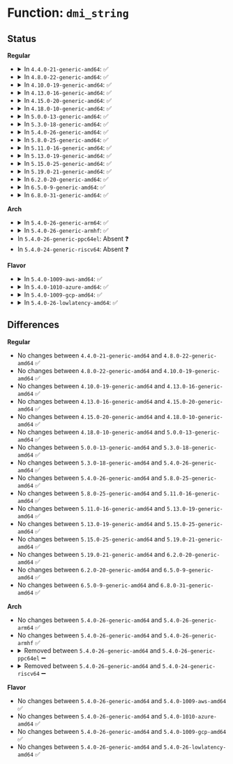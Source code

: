 # Function: <code>dmi_string</code>

## Status
<b>Regular</b>
<ul>
<li>
<details>
<summary>In <code>4.4.0-21-generic-amd64</code>: ✅</summary>

```c
const char * dmi_string(const struct dmi_header * dm, u8 s)
```

```json
{
  "name": "dmi_string",
  "collision_type": "Unique Static",
  "inline_type": "No",
  "funcs": [
    {
      "addr": 18446744071595314667,
      "name": "dmi_string",
      "external": false,
      "loc": "drivers/firmware/dmi_scan.c:68",
      "file": "drivers/firmware/dmi_scan.c",
      "inline": "seen, unknown",
      "caller_inline": [],
      "caller_func": [
        "drivers/firmware/dmi_scan.c:dmi_decode"
      ]
    }
  ],
  "symbols": [
    {
      "addr": 18446744071595314667,
      "name": "dmi_string",
      "section": ".init.text",
      "bind": "STB_LOCAL",
      "size": 78
    }
  ]
}
```
</details>
</li>
<li>
<details>
<summary>In <code>4.8.0-22-generic-amd64</code>: ✅</summary>

```c
const char * dmi_string(const struct dmi_header * dm, u8 s)
```

```json
{
  "name": "dmi_string",
  "collision_type": "Unique Static",
  "inline_type": "No",
  "funcs": [
    {
      "addr": 18446744071595500145,
      "name": "dmi_string",
      "external": false,
      "loc": "drivers/firmware/dmi_scan.c:68",
      "file": "drivers/firmware/dmi_scan.c",
      "inline": "seen, unknown",
      "caller_inline": [],
      "caller_func": [
        "drivers/firmware/dmi_scan.c:dmi_decode"
      ]
    }
  ],
  "symbols": [
    {
      "addr": 18446744071595500145,
      "name": "dmi_string",
      "section": ".init.text",
      "bind": "STB_LOCAL",
      "size": 78
    }
  ]
}
```
</details>
</li>
<li>
<details>
<summary>In <code>4.10.0-19-generic-amd64</code>: ✅</summary>

```c
const char * dmi_string(const struct dmi_header * dm, u8 s)
```

```json
{
  "name": "dmi_string",
  "collision_type": "Unique Static",
  "inline_type": "No",
  "funcs": [
    {
      "addr": 18446744071595753550,
      "name": "dmi_string",
      "external": false,
      "loc": "drivers/firmware/dmi_scan.c:68",
      "file": "drivers/firmware/dmi_scan.c",
      "inline": "seen, unknown",
      "caller_inline": [],
      "caller_func": [
        "drivers/firmware/dmi_scan.c:dmi_decode"
      ]
    }
  ],
  "symbols": [
    {
      "addr": 18446744071595753550,
      "name": "dmi_string",
      "section": ".init.text",
      "bind": "STB_LOCAL",
      "size": 78
    }
  ]
}
```
</details>
</li>
<li>
<details>
<summary>In <code>4.13.0-16-generic-amd64</code>: ✅</summary>

```c
const char * dmi_string(const struct dmi_header * dm, u8 s)
```

```json
{
  "name": "dmi_string",
  "collision_type": "Unique Static",
  "inline_type": "No",
  "funcs": [
    {
      "addr": 18446744071596681973,
      "name": "dmi_string",
      "external": false,
      "loc": "drivers/firmware/dmi_scan.c:68",
      "file": "drivers/firmware/dmi_scan.c",
      "inline": "seen, unknown",
      "caller_inline": [],
      "caller_func": [
        "drivers/firmware/dmi_scan.c:dmi_decode"
      ]
    }
  ],
  "symbols": [
    {
      "addr": 18446744071596681973,
      "name": "dmi_string",
      "section": ".init.text",
      "bind": "STB_LOCAL",
      "size": 87
    }
  ]
}
```
</details>
</li>
<li>
<details>
<summary>In <code>4.15.0-20-generic-amd64</code>: ✅</summary>

```c
const char * dmi_string(const struct dmi_header * dm, u8 s)
```

```json
{
  "name": "dmi_string",
  "collision_type": "Unique Static",
  "inline_type": "No",
  "funcs": [
    {
      "addr": 18446744071603012049,
      "name": "dmi_string",
      "external": false,
      "loc": "drivers/firmware/dmi_scan.c:68",
      "file": "drivers/firmware/dmi_scan.c",
      "inline": "seen, unknown",
      "caller_inline": [],
      "caller_func": [
        "drivers/firmware/dmi_scan.c:dmi_decode"
      ]
    }
  ],
  "symbols": [
    {
      "addr": 18446744071603012049,
      "name": "dmi_string",
      "section": ".init.text",
      "bind": "STB_LOCAL",
      "size": 87
    }
  ]
}
```
</details>
</li>
<li>
<details>
<summary>In <code>4.18.0-10-generic-amd64</code>: ✅</summary>

```c
const char * dmi_string(const struct dmi_header * dm, u8 s)
```

```json
{
  "name": "dmi_string",
  "collision_type": "Unique Static",
  "inline_type": "No",
  "funcs": [
    {
      "addr": 18446744071603184691,
      "name": "dmi_string",
      "external": false,
      "loc": "drivers/firmware/dmi_scan.c:60",
      "file": "drivers/firmware/dmi_scan.c",
      "inline": "seen, unknown",
      "caller_inline": [],
      "caller_func": [
        "drivers/firmware/dmi_scan.c:dmi_decode",
        "drivers/firmware/dmi_scan.c:save_mem_devices",
        "drivers/firmware/dmi_scan.c:save_mem_devices",
        "drivers/firmware/dmi_scan.c:dmi_save_ident"
      ]
    }
  ],
  "symbols": [
    {
      "addr": 18446744071603184691,
      "name": "dmi_string",
      "section": ".init.text",
      "bind": "STB_LOCAL",
      "size": 86
    }
  ]
}
```
</details>
</li>
<li>
<details>
<summary>In <code>5.0.0-13-generic-amd64</code>: ✅</summary>

```c
const char * dmi_string(const struct dmi_header * dm, u8 s)
```

```json
{
  "name": "dmi_string",
  "collision_type": "Unique Static",
  "inline_type": "No",
  "funcs": [
    {
      "addr": 18446744071604994911,
      "name": "dmi_string",
      "external": false,
      "loc": "drivers/firmware/dmi_scan.c:60",
      "file": "drivers/firmware/dmi_scan.c",
      "inline": "seen, unknown",
      "caller_inline": [],
      "caller_func": [
        "drivers/firmware/dmi_scan.c:dmi_decode",
        "drivers/firmware/dmi_scan.c:save_mem_devices",
        "drivers/firmware/dmi_scan.c:save_mem_devices",
        "drivers/firmware/dmi_scan.c:dmi_save_ident"
      ]
    }
  ],
  "symbols": [
    {
      "addr": 18446744071604994911,
      "name": "dmi_string",
      "section": ".init.text",
      "bind": "STB_LOCAL",
      "size": 86
    }
  ]
}
```
</details>
</li>
<li>
<details>
<summary>In <code>5.3.0-18-generic-amd64</code>: ✅</summary>

```c
const char * dmi_string(const struct dmi_header * dm, u8 s)
```

```json
{
  "name": "dmi_string",
  "collision_type": "Unique Static",
  "inline_type": "No",
  "funcs": [
    {
      "addr": 18446744071605107327,
      "name": "dmi_string",
      "external": false,
      "loc": "drivers/firmware/dmi_scan.c:61",
      "file": "drivers/firmware/dmi_scan.c",
      "inline": "seen, unknown",
      "caller_inline": [],
      "caller_func": [
        "drivers/firmware/dmi_scan.c:dmi_decode",
        "drivers/firmware/dmi_scan.c:save_mem_devices",
        "drivers/firmware/dmi_scan.c:save_mem_devices",
        "drivers/firmware/dmi_scan.c:dmi_save_ident"
      ]
    }
  ],
  "symbols": [
    {
      "addr": 18446744071605107327,
      "name": "dmi_string",
      "section": ".init.text",
      "bind": "STB_LOCAL",
      "size": 89
    }
  ]
}
```
</details>
</li>
<li>
<details>
<summary>In <code>5.4.0-26-generic-amd64</code>: ✅</summary>

```c
const char * dmi_string(const struct dmi_header * dm, u8 s)
```

```json
{
  "name": "dmi_string",
  "collision_type": "Unique Static",
  "inline_type": "No",
  "funcs": [
    {
      "addr": 18446744071605146696,
      "name": "dmi_string",
      "external": false,
      "loc": "drivers/firmware/dmi_scan.c:61",
      "file": "drivers/firmware/dmi_scan.c",
      "inline": "seen, unknown",
      "caller_inline": [],
      "caller_func": [
        "drivers/firmware/dmi_scan.c:dmi_decode",
        "drivers/firmware/dmi_scan.c:save_mem_devices",
        "drivers/firmware/dmi_scan.c:save_mem_devices",
        "drivers/firmware/dmi_scan.c:dmi_save_ident"
      ]
    }
  ],
  "symbols": [
    {
      "addr": 18446744071605146696,
      "name": "dmi_string",
      "section": ".init.text",
      "bind": "STB_LOCAL",
      "size": 89
    }
  ]
}
```
</details>
</li>
<li>
<details>
<summary>In <code>5.8.0-25-generic-amd64</code>: ✅</summary>

```c
const char * dmi_string(const struct dmi_header * dm, u8 s)
```

```json
{
  "name": "dmi_string",
  "collision_type": "Unique Static",
  "inline_type": "No",
  "funcs": [
    {
      "addr": 18446744071609415876,
      "name": "dmi_string",
      "external": false,
      "loc": "drivers/firmware/dmi_scan.c:66",
      "file": "drivers/firmware/dmi_scan.c",
      "inline": "seen, unknown",
      "caller_inline": [],
      "caller_func": [
        "drivers/firmware/dmi_scan.c:dmi_decode",
        "drivers/firmware/dmi_scan.c:save_mem_devices",
        "drivers/firmware/dmi_scan.c:save_mem_devices",
        "drivers/firmware/dmi_scan.c:dmi_save_ident"
      ]
    }
  ],
  "symbols": [
    {
      "addr": 18446744071609415876,
      "name": "dmi_string",
      "section": ".init.text",
      "bind": "STB_LOCAL",
      "size": 85
    }
  ]
}
```
</details>
</li>
<li>
<details>
<summary>In <code>5.11.0-16-generic-amd64</code>: ✅</summary>

```c
const char * dmi_string(const struct dmi_header * dm, u8 s)
```

```json
{
  "name": "dmi_string",
  "collision_type": "Unique Static",
  "inline_type": "No",
  "funcs": [
    {
      "addr": 18446744071612489692,
      "name": "dmi_string",
      "external": false,
      "loc": "drivers/firmware/dmi_scan.c:66",
      "file": "drivers/firmware/dmi_scan.c",
      "inline": "seen, unknown",
      "caller_inline": [],
      "caller_func": [
        "drivers/firmware/dmi_scan.c:dmi_decode",
        "drivers/firmware/dmi_scan.c:save_mem_devices",
        "drivers/firmware/dmi_scan.c:save_mem_devices",
        "drivers/firmware/dmi_scan.c:dmi_save_ident"
      ]
    }
  ],
  "symbols": [
    {
      "addr": 18446744071612489692,
      "name": "dmi_string",
      "section": ".init.text",
      "bind": "STB_LOCAL",
      "size": 85
    }
  ]
}
```
</details>
</li>
<li>
<details>
<summary>In <code>5.13.0-19-generic-amd64</code>: ✅</summary>

```c
const char * dmi_string(const struct dmi_header * dm, u8 s)
```

```json
{
  "name": "dmi_string",
  "collision_type": "Unique Static",
  "inline_type": "No",
  "funcs": [
    {
      "addr": 18446744071614631813,
      "name": "dmi_string",
      "external": false,
      "loc": "drivers/firmware/dmi_scan.c:66",
      "file": "drivers/firmware/dmi_scan.c",
      "inline": "seen, unknown",
      "caller_inline": [],
      "caller_func": [
        "drivers/firmware/dmi_scan.c:dmi_decode",
        "drivers/firmware/dmi_scan.c:save_mem_devices",
        "drivers/firmware/dmi_scan.c:save_mem_devices",
        "drivers/firmware/dmi_scan.c:dmi_save_ident"
      ]
    }
  ],
  "symbols": [
    {
      "addr": 18446744071614631813,
      "name": "dmi_string",
      "section": ".init.text",
      "bind": "STB_LOCAL",
      "size": 85
    }
  ]
}
```
</details>
</li>
<li>
<details>
<summary>In <code>5.15.0-25-generic-amd64</code>: ✅</summary>

```c
const char * dmi_string(const struct dmi_header * dm, u8 s)
```

```json
{
  "name": "dmi_string",
  "collision_type": "Unique Static",
  "inline_type": "No",
  "funcs": [
    {
      "addr": 18446744071615588761,
      "name": "dmi_string",
      "external": false,
      "loc": "drivers/firmware/dmi_scan.c:66",
      "file": "drivers/firmware/dmi_scan.c",
      "inline": "seen, unknown",
      "caller_inline": [],
      "caller_func": [
        "drivers/firmware/dmi_scan.c:dmi_decode",
        "drivers/firmware/dmi_scan.c:save_mem_devices",
        "drivers/firmware/dmi_scan.c:save_mem_devices",
        "drivers/firmware/dmi_scan.c:dmi_save_ident"
      ]
    }
  ],
  "symbols": [
    {
      "addr": 18446744071615588761,
      "name": "dmi_string",
      "section": ".init.text",
      "bind": "STB_LOCAL",
      "size": 85
    }
  ]
}
```
</details>
</li>
<li>
<details>
<summary>In <code>5.19.0-21-generic-amd64</code>: ✅</summary>

```c
const char * dmi_string(const struct dmi_header * dm, u8 s)
```

```json
{
  "name": "dmi_string",
  "collision_type": "Unique Static",
  "inline_type": "No",
  "funcs": [
    {
      "addr": 18446744071617397366,
      "name": "dmi_string",
      "external": false,
      "loc": "drivers/firmware/dmi_scan.c:66",
      "file": "drivers/firmware/dmi_scan.c",
      "inline": "seen, unknown",
      "caller_inline": [],
      "caller_func": [
        "drivers/firmware/dmi_scan.c:dmi_decode",
        "drivers/firmware/dmi_scan.c:save_mem_devices",
        "drivers/firmware/dmi_scan.c:save_mem_devices",
        "drivers/firmware/dmi_scan.c:dmi_save_ident"
      ]
    }
  ],
  "symbols": [
    {
      "addr": 18446744071617397366,
      "name": "dmi_string",
      "section": ".init.text",
      "bind": "STB_LOCAL",
      "size": 93
    }
  ]
}
```
</details>
</li>
<li>
<details>
<summary>In <code>6.2.0-20-generic-amd64</code>: ✅</summary>

```c
const char * dmi_string(const struct dmi_header * dm, u8 s)
```

```json
{
  "name": "dmi_string",
  "collision_type": "Unique Static",
  "inline_type": "No",
  "funcs": [
    {
      "addr": 18446744071628145904,
      "name": "dmi_string",
      "external": false,
      "loc": "drivers/firmware/dmi_scan.c:66",
      "file": "drivers/firmware/dmi_scan.c",
      "inline": "seen, unknown",
      "caller_inline": [],
      "caller_func": [
        "drivers/firmware/dmi_scan.c:dmi_decode",
        "drivers/firmware/dmi_scan.c:dmi_decode",
        "drivers/firmware/dmi_scan.c:dmi_decode",
        "drivers/firmware/dmi_scan.c:dmi_decode",
        "drivers/firmware/dmi_scan.c:dmi_decode",
        "drivers/firmware/dmi_scan.c:dmi_decode",
        "drivers/firmware/dmi_scan.c:dmi_decode",
        "drivers/firmware/dmi_scan.c:dmi_decode",
        "drivers/firmware/dmi_scan.c:dmi_decode",
        "drivers/firmware/dmi_scan.c:dmi_decode",
        "drivers/firmware/dmi_scan.c:dmi_decode",
        "drivers/firmware/dmi_scan.c:dmi_decode",
        "drivers/firmware/dmi_scan.c:dmi_decode",
        "drivers/firmware/dmi_scan.c:dmi_decode",
        "drivers/firmware/dmi_scan.c:dmi_decode",
        "drivers/firmware/dmi_scan.c:dmi_decode",
        "drivers/firmware/dmi_scan.c:dmi_decode",
        "drivers/firmware/dmi_scan.c:dmi_decode",
        "drivers/firmware/dmi_scan.c:dmi_decode",
        "drivers/firmware/dmi_scan.c:save_mem_devices",
        "drivers/firmware/dmi_scan.c:save_mem_devices"
      ]
    }
  ],
  "symbols": [
    {
      "addr": 18446744071628145904,
      "name": "dmi_string",
      "section": ".init.text",
      "bind": "STB_LOCAL",
      "size": 118
    }
  ]
}
```
</details>
</li>
<li>
<details>
<summary>In <code>6.5.0-9-generic-amd64</code>: ✅</summary>

```c
const char * dmi_string(const struct dmi_header * dm, u8 s)
```

```json
{
  "name": "dmi_string",
  "collision_type": "Unique Static",
  "inline_type": "No",
  "funcs": [
    {
      "addr": 18446744071619912912,
      "name": "dmi_string",
      "external": false,
      "loc": "drivers/firmware/dmi_scan.c:66",
      "file": "drivers/firmware/dmi_scan.c",
      "inline": "seen, unknown",
      "caller_inline": [],
      "caller_func": [
        "drivers/firmware/dmi_scan.c:dmi_decode",
        "drivers/firmware/dmi_scan.c:dmi_decode",
        "drivers/firmware/dmi_scan.c:dmi_decode",
        "drivers/firmware/dmi_scan.c:dmi_decode",
        "drivers/firmware/dmi_scan.c:dmi_decode",
        "drivers/firmware/dmi_scan.c:dmi_decode",
        "drivers/firmware/dmi_scan.c:dmi_decode",
        "drivers/firmware/dmi_scan.c:dmi_decode",
        "drivers/firmware/dmi_scan.c:dmi_decode",
        "drivers/firmware/dmi_scan.c:dmi_decode",
        "drivers/firmware/dmi_scan.c:dmi_decode",
        "drivers/firmware/dmi_scan.c:dmi_decode",
        "drivers/firmware/dmi_scan.c:dmi_decode",
        "drivers/firmware/dmi_scan.c:dmi_decode",
        "drivers/firmware/dmi_scan.c:dmi_decode",
        "drivers/firmware/dmi_scan.c:dmi_decode",
        "drivers/firmware/dmi_scan.c:dmi_decode",
        "drivers/firmware/dmi_scan.c:dmi_decode",
        "drivers/firmware/dmi_scan.c:dmi_decode",
        "drivers/firmware/dmi_scan.c:save_mem_devices",
        "drivers/firmware/dmi_scan.c:save_mem_devices"
      ]
    }
  ],
  "symbols": [
    {
      "addr": 18446744071619912912,
      "name": "dmi_string",
      "section": ".init.text",
      "bind": "STB_LOCAL",
      "size": 95
    }
  ]
}
```
</details>
</li>
<li>
<details>
<summary>In <code>6.8.0-31-generic-amd64</code>: ✅</summary>

```c
const char * dmi_string(const struct dmi_header * dm, u8 s)
```

```json
{
  "name": "dmi_string",
  "collision_type": "Unique Static",
  "inline_type": "No",
  "funcs": [
    {
      "addr": 18446744071622222992,
      "name": "dmi_string",
      "external": false,
      "loc": "drivers/firmware/dmi_scan.c:66",
      "file": "drivers/firmware/dmi_scan.c",
      "inline": "seen, unknown",
      "caller_inline": [],
      "caller_func": [
        "drivers/firmware/dmi_scan.c:dmi_decode",
        "drivers/firmware/dmi_scan.c:dmi_decode",
        "drivers/firmware/dmi_scan.c:dmi_decode",
        "drivers/firmware/dmi_scan.c:dmi_decode",
        "drivers/firmware/dmi_scan.c:dmi_decode",
        "drivers/firmware/dmi_scan.c:dmi_decode",
        "drivers/firmware/dmi_scan.c:dmi_decode",
        "drivers/firmware/dmi_scan.c:dmi_decode",
        "drivers/firmware/dmi_scan.c:dmi_decode",
        "drivers/firmware/dmi_scan.c:dmi_decode",
        "drivers/firmware/dmi_scan.c:dmi_decode",
        "drivers/firmware/dmi_scan.c:dmi_decode",
        "drivers/firmware/dmi_scan.c:dmi_decode",
        "drivers/firmware/dmi_scan.c:dmi_decode",
        "drivers/firmware/dmi_scan.c:dmi_decode",
        "drivers/firmware/dmi_scan.c:dmi_decode",
        "drivers/firmware/dmi_scan.c:dmi_decode",
        "drivers/firmware/dmi_scan.c:dmi_decode",
        "drivers/firmware/dmi_scan.c:dmi_decode",
        "drivers/firmware/dmi_scan.c:save_mem_devices",
        "drivers/firmware/dmi_scan.c:save_mem_devices"
      ]
    }
  ],
  "symbols": [
    {
      "addr": 18446744071622222992,
      "name": "dmi_string",
      "section": ".init.text",
      "bind": "STB_LOCAL",
      "size": 95
    }
  ]
}
```
</details>
</li>
</ul>
<b>Arch</b>
<ul>
<li>
<details>
<summary>In <code>5.4.0-26-generic-arm64</code>: ✅</summary>

```c
const char * dmi_string(const struct dmi_header * dm, u8 s)
```

```json
{
  "name": "dmi_string",
  "collision_type": "Unique Static",
  "inline_type": "No",
  "funcs": [
    {
      "addr": 18446603336511273092,
      "name": "dmi_string",
      "external": false,
      "loc": "drivers/firmware/dmi_scan.c:61",
      "file": "drivers/firmware/dmi_scan.c",
      "inline": "seen, unknown",
      "caller_inline": [],
      "caller_func": [
        "drivers/firmware/dmi_scan.c:dmi_decode",
        "drivers/firmware/dmi_scan.c:save_mem_devices",
        "drivers/firmware/dmi_scan.c:save_mem_devices",
        "drivers/firmware/dmi_scan.c:dmi_save_ident"
      ]
    }
  ],
  "symbols": [
    {
      "addr": 18446603336511273092,
      "name": "dmi_string",
      "section": ".init.text",
      "bind": "STB_LOCAL",
      "size": 112
    }
  ]
}
```
</details>
</li>
<li>
<details>
<summary>In <code>5.4.0-26-generic-armhf</code>: ✅</summary>

```c
const char * dmi_string(const struct dmi_header * dm, u8 s)
```

```json
{
  "name": "dmi_string",
  "collision_type": "Unique Static",
  "inline_type": "No",
  "funcs": [
    {
      "addr": 3243925440,
      "name": "dmi_string",
      "external": false,
      "loc": "drivers/firmware/dmi_scan.c:61",
      "file": "drivers/firmware/dmi_scan.c",
      "inline": "seen, unknown",
      "caller_inline": [],
      "caller_func": [
        "drivers/firmware/dmi_scan.c:dmi_decode",
        "drivers/firmware/dmi_scan.c:save_mem_devices",
        "drivers/firmware/dmi_scan.c:save_mem_devices",
        "drivers/firmware/dmi_scan.c:dmi_save_ident"
      ]
    }
  ],
  "symbols": [
    {
      "addr": 3243925440,
      "name": "dmi_string",
      "section": ".init.text",
      "bind": "STB_LOCAL",
      "size": 84
    }
  ]
}
```
</details>
</li>
<li>
In <code>5.4.0-26-generic-ppc64el</code>: Absent ❓
</li>
<li>
In <code>5.4.0-24-generic-riscv64</code>: Absent ❓
</li>
</ul>
<b>Flavor</b>
<ul>
<li>
<details>
<summary>In <code>5.4.0-1009-aws-amd64</code>: ✅</summary>

```c
const char * dmi_string(const struct dmi_header * dm, u8 s)
```

```json
{
  "name": "dmi_string",
  "collision_type": "Unique Static",
  "inline_type": "No",
  "funcs": [
    {
      "addr": 18446744071605037468,
      "name": "dmi_string",
      "external": false,
      "loc": "drivers/firmware/dmi_scan.c:61",
      "file": "drivers/firmware/dmi_scan.c",
      "inline": "seen, unknown",
      "caller_inline": [],
      "caller_func": [
        "drivers/firmware/dmi_scan.c:dmi_decode",
        "drivers/firmware/dmi_scan.c:save_mem_devices",
        "drivers/firmware/dmi_scan.c:save_mem_devices",
        "drivers/firmware/dmi_scan.c:dmi_save_ident"
      ]
    }
  ],
  "symbols": [
    {
      "addr": 18446744071605037468,
      "name": "dmi_string",
      "section": ".init.text",
      "bind": "STB_LOCAL",
      "size": 89
    }
  ]
}
```
</details>
</li>
<li>
<details>
<summary>In <code>5.4.0-1010-azure-amd64</code>: ✅</summary>

```c
const char * dmi_string(const struct dmi_header * dm, u8 s)
```

```json
{
  "name": "dmi_string",
  "collision_type": "Unique Static",
  "inline_type": "No",
  "funcs": [
    {
      "addr": 18446744071605002808,
      "name": "dmi_string",
      "external": false,
      "loc": "drivers/firmware/dmi_scan.c:61",
      "file": "drivers/firmware/dmi_scan.c",
      "inline": "seen, unknown",
      "caller_inline": [],
      "caller_func": [
        "drivers/firmware/dmi_scan.c:dmi_decode",
        "drivers/firmware/dmi_scan.c:save_mem_devices",
        "drivers/firmware/dmi_scan.c:save_mem_devices",
        "drivers/firmware/dmi_scan.c:dmi_save_ident"
      ]
    }
  ],
  "symbols": [
    {
      "addr": 18446744071605002808,
      "name": "dmi_string",
      "section": ".init.text",
      "bind": "STB_LOCAL",
      "size": 89
    }
  ]
}
```
</details>
</li>
<li>
<details>
<summary>In <code>5.4.0-1009-gcp-amd64</code>: ✅</summary>

```c
const char * dmi_string(const struct dmi_header * dm, u8 s)
```

```json
{
  "name": "dmi_string",
  "collision_type": "Unique Static",
  "inline_type": "No",
  "funcs": [
    {
      "addr": 18446744071605123709,
      "name": "dmi_string",
      "external": false,
      "loc": "drivers/firmware/dmi_scan.c:61",
      "file": "drivers/firmware/dmi_scan.c",
      "inline": "seen, unknown",
      "caller_inline": [],
      "caller_func": [
        "drivers/firmware/dmi_scan.c:dmi_decode",
        "drivers/firmware/dmi_scan.c:save_mem_devices",
        "drivers/firmware/dmi_scan.c:save_mem_devices",
        "drivers/firmware/dmi_scan.c:dmi_save_ident"
      ]
    }
  ],
  "symbols": [
    {
      "addr": 18446744071605123709,
      "name": "dmi_string",
      "section": ".init.text",
      "bind": "STB_LOCAL",
      "size": 89
    }
  ]
}
```
</details>
</li>
<li>
<details>
<summary>In <code>5.4.0-26-lowlatency-amd64</code>: ✅</summary>

```c
const char * dmi_string(const struct dmi_header * dm, u8 s)
```

```json
{
  "name": "dmi_string",
  "collision_type": "Unique Static",
  "inline_type": "No",
  "funcs": [
    {
      "addr": 18446744071605150890,
      "name": "dmi_string",
      "external": false,
      "loc": "drivers/firmware/dmi_scan.c:61",
      "file": "drivers/firmware/dmi_scan.c",
      "inline": "seen, unknown",
      "caller_inline": [],
      "caller_func": [
        "drivers/firmware/dmi_scan.c:dmi_decode",
        "drivers/firmware/dmi_scan.c:save_mem_devices",
        "drivers/firmware/dmi_scan.c:save_mem_devices",
        "drivers/firmware/dmi_scan.c:dmi_save_ident"
      ]
    }
  ],
  "symbols": [
    {
      "addr": 18446744071605150890,
      "name": "dmi_string",
      "section": ".init.text",
      "bind": "STB_LOCAL",
      "size": 89
    }
  ]
}
```
</details>
</li>
</ul>

## Differences
<b>Regular</b>
<ul>
<li>
No changes between <code>4.4.0-21-generic-amd64</code> and <code>4.8.0-22-generic-amd64</code> ✅
</li>
<li>
No changes between <code>4.8.0-22-generic-amd64</code> and <code>4.10.0-19-generic-amd64</code> ✅
</li>
<li>
No changes between <code>4.10.0-19-generic-amd64</code> and <code>4.13.0-16-generic-amd64</code> ✅
</li>
<li>
No changes between <code>4.13.0-16-generic-amd64</code> and <code>4.15.0-20-generic-amd64</code> ✅
</li>
<li>
No changes between <code>4.15.0-20-generic-amd64</code> and <code>4.18.0-10-generic-amd64</code> ✅
</li>
<li>
No changes between <code>4.18.0-10-generic-amd64</code> and <code>5.0.0-13-generic-amd64</code> ✅
</li>
<li>
No changes between <code>5.0.0-13-generic-amd64</code> and <code>5.3.0-18-generic-amd64</code> ✅
</li>
<li>
No changes between <code>5.3.0-18-generic-amd64</code> and <code>5.4.0-26-generic-amd64</code> ✅
</li>
<li>
No changes between <code>5.4.0-26-generic-amd64</code> and <code>5.8.0-25-generic-amd64</code> ✅
</li>
<li>
No changes between <code>5.8.0-25-generic-amd64</code> and <code>5.11.0-16-generic-amd64</code> ✅
</li>
<li>
No changes between <code>5.11.0-16-generic-amd64</code> and <code>5.13.0-19-generic-amd64</code> ✅
</li>
<li>
No changes between <code>5.13.0-19-generic-amd64</code> and <code>5.15.0-25-generic-amd64</code> ✅
</li>
<li>
No changes between <code>5.15.0-25-generic-amd64</code> and <code>5.19.0-21-generic-amd64</code> ✅
</li>
<li>
No changes between <code>5.19.0-21-generic-amd64</code> and <code>6.2.0-20-generic-amd64</code> ✅
</li>
<li>
No changes between <code>6.2.0-20-generic-amd64</code> and <code>6.5.0-9-generic-amd64</code> ✅
</li>
<li>
No changes between <code>6.5.0-9-generic-amd64</code> and <code>6.8.0-31-generic-amd64</code> ✅
</li>
</ul>
<b>Arch</b>
<ul>
<li>
No changes between <code>5.4.0-26-generic-amd64</code> and <code>5.4.0-26-generic-arm64</code> ✅
</li>
<li>
No changes between <code>5.4.0-26-generic-amd64</code> and <code>5.4.0-26-generic-armhf</code> ✅
</li>
<li>
<details>
<summary>Removed between <code>5.4.0-26-generic-amd64</code> and <code>5.4.0-26-generic-ppc64el</code> ➖</summary>

```c
const char * dmi_string(const struct dmi_header * dm, u8 s)
```
</details>
</li>
<li>
<details>
<summary>Removed between <code>5.4.0-26-generic-amd64</code> and <code>5.4.0-24-generic-riscv64</code> ➖</summary>

```c
const char * dmi_string(const struct dmi_header * dm, u8 s)
```
</details>
</li>
</ul>
<b>Flavor</b>
<ul>
<li>
No changes between <code>5.4.0-26-generic-amd64</code> and <code>5.4.0-1009-aws-amd64</code> ✅
</li>
<li>
No changes between <code>5.4.0-26-generic-amd64</code> and <code>5.4.0-1010-azure-amd64</code> ✅
</li>
<li>
No changes between <code>5.4.0-26-generic-amd64</code> and <code>5.4.0-1009-gcp-amd64</code> ✅
</li>
<li>
No changes between <code>5.4.0-26-generic-amd64</code> and <code>5.4.0-26-lowlatency-amd64</code> ✅
</li>
</ul>
